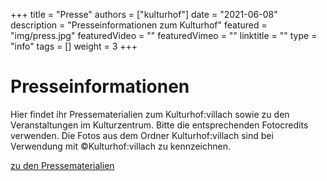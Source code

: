 +++
title = "Presse"
authors = ["kulturhof"]
date = "2021-06-08"
description = "Presseinformationen zum Kulturhof"
featured = "img/press.jpg"
featuredVideo = ""
featuredVimeo = ""
linktitle = ""
type = "info"
tags = []
weight = 3
+++

# Presseinformationen

Hier findet ihr Pressematerialien zum Kulturhof:villach sowie zu den Veranstaltungen im Kulturzentrum. Bitte die entsprechenden Fotocredits verwenden. Die Fotos aus dem Ordner Kulturhof:villach sind bei Verwendung mit ©Kulturhof:villach zu kennzeichnen.

<a href="https://drive.google.com/drive/folders/1RzEMdTQ_c25PUi5X4yE2jew63ivfKULw?usp=sharin" target="_blank">zu den Pressematerialien</a>

